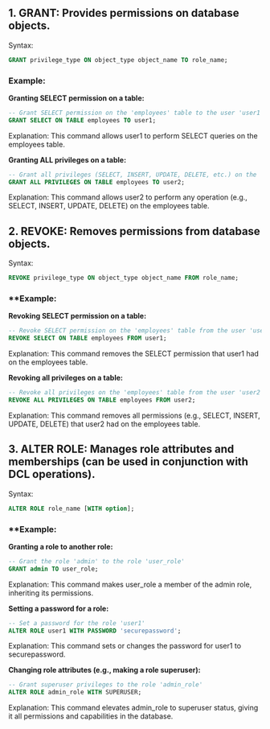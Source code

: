 ## 1. GRANT: Provides permissions on database objects.
Syntax:
```sql
GRANT privilege_type ON object_type object_name TO role_name;
```

### Example:
**Granting SELECT permission on a table:**
```sql
-- Grant SELECT permission on the 'employees' table to the user 'user1'
GRANT SELECT ON TABLE employees TO user1;
```
Explanation: This command allows user1 to perform SELECT queries on the employees table.

**Granting ALL privileges on a table:**
```sql
-- Grant all privileges (SELECT, INSERT, UPDATE, DELETE, etc.) on the 'employees' table to the user 'user2'
GRANT ALL PRIVILEGES ON TABLE employees TO user2;
```
Explanation: This command allows user2 to perform any operation (e.g., SELECT, INSERT, UPDATE, DELETE) on the employees table.


## 2. REVOKE: Removes permissions from database objects.
Syntax:
```sql
REVOKE privilege_type ON object_type object_name FROM role_name;
```

### **Example:
**Revoking SELECT permission on a table:**
```sql
-- Revoke SELECT permission on the 'employees' table from the user 'user1'
REVOKE SELECT ON TABLE employees FROM user1;
```
Explanation: This command removes the SELECT permission that user1 had on the employees table.

**Revoking all privileges on a table:**
```sql
-- Revoke all privileges on the 'employees' table from the user 'user2'
REVOKE ALL PRIVILEGES ON TABLE employees FROM user2;
```
Explanation: This command removes all permissions (e.g., SELECT, INSERT, UPDATE, DELETE) that user2 had on the employees table.


## 3. ALTER ROLE: Manages role attributes and memberships (can be used in conjunction with DCL operations).
Syntax:
```sql
ALTER ROLE role_name [WITH option];
```

### **Example:
**Granting a role to another role:**
```sql
-- Grant the role 'admin' to the role 'user_role'
GRANT admin TO user_role;
```
Explanation: This command makes user_role a member of the admin role, inheriting its permissions.

**Setting a password for a role:**
```sql
-- Set a password for the role 'user1'
ALTER ROLE user1 WITH PASSWORD 'securepassword';
```
Explanation: This command sets or changes the password for user1 to securepassword.

**Changing role attributes (e.g., making a role superuser):**
```sql
-- Grant superuser privileges to the role 'admin_role'
ALTER ROLE admin_role WITH SUPERUSER;
```
Explanation: This command elevates admin_role to superuser status, giving it all permissions and capabilities in the database.




